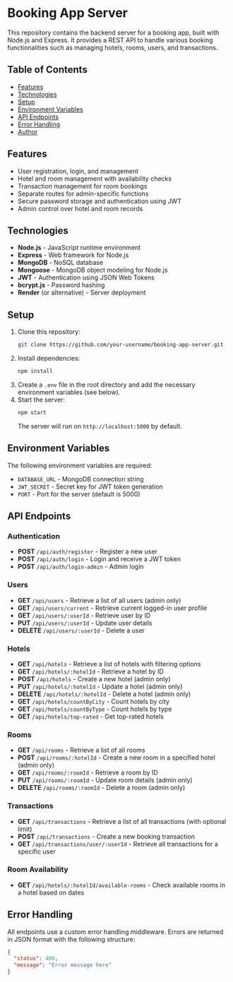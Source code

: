 # Booking App Server

This repository contains the backend server for a booking app, built with Node.js and Express. It provides a REST API to handle various booking functionalities such as managing hotels, rooms, users, and transactions.

## Table of Contents

- [Features](#features)
- [Technologies](#technologies)
- [Setup](#setup)
- [Environment Variables](#environment-variables)
- [API Endpoints](#api-endpoints)
- [Error Handling](#error-handling)
- [Author](#author)

## Features

- User registration, login, and management
- Hotel and room management with availability checks
- Transaction management for room bookings
- Separate routes for admin-specific functions
- Secure password storage and authentication using JWT
- Admin control over hotel and room records

## Technologies

- **Node.js** - JavaScript runtime environment
- **Express** - Web framework for Node.js
- **MongoDB** - NoSQL database
- **Mongoose** - MongoDB object modeling for Node.js
- **JWT** - Authentication using JSON Web Tokens
- **bcrypt.js** - Password hashing
- **Render** (or alternative) - Server deployment

## Setup

1. Clone this repository:
    ```bash
    git clone https://github.com/your-username/booking-app-server.git
    ```
2. Install dependencies:
    ```bash
    npm install
    ```
3. Create a `.env` file in the root directory and add the necessary environment variables (see below).
4. Start the server:
    ```bash
    npm start
    ```
   The server will run on `http://localhost:5000` by default.

## Environment Variables

The following environment variables are required:

- `DATABASE_URL` - MongoDB connection string
- `JWT_SECRET` - Secret key for JWT token generation
- `PORT` - Port for the server (default is 5000)

## API Endpoints

### Authentication

- **POST** `/api/auth/register` - Register a new user
- **POST** `/api/auth/login` - Login and receive a JWT token
- **POST** `/api/auth/login-admin` - Admin login

### Users

- **GET** `/api/users` - Retrieve a list of all users (admin only)
- **GET** `/api/users/current` - Retrieve current logged-in user profile
- **GET** `/api/users/:userId` - Retrieve user by ID
- **PUT** `/api/users/:userId` - Update user details
- **DELETE** `/api/users/:userId` - Delete a user

### Hotels

- **GET** `/api/hotels` - Retrieve a list of hotels with filtering options
- **GET** `/api/hotels/:hotelId` - Retrieve a hotel by ID
- **POST** `/api/hotels` - Create a new hotel (admin only)
- **PUT** `/api/hotels/:hotelId` - Update a hotel (admin only)
- **DELETE** `/api/hotels/:hotelId` - Delete a hotel (admin only)
- **GET** `/api/hotels/countByCity` - Count hotels by city
- **GET** `/api/hotels/countByType` - Count hotels by type
- **GET** `/api/hotels/top-rated` - Get top-rated hotels

### Rooms

- **GET** `/api/rooms` - Retrieve a list of all rooms
- **POST** `/api/rooms/:hotelId` - Create a new room in a specified hotel (admin only)
- **GET** `/api/rooms/:roomId` - Retrieve a room by ID
- **PUT** `/api/rooms/:roomId` - Update room details (admin only)
- **DELETE** `/api/rooms/:roomId` - Delete a room (admin only)

### Transactions

- **GET** `/api/transactions` - Retrieve a list of all transactions (with optional limit)
- **POST** `/api/transactions` - Create a new booking transaction
- **GET** `/api/transactions/user/:userId` - Retrieve all transactions for a specific user

### Room Availability

- **GET** `/api/hotels/:hotelId/available-rooms` - Check available rooms in a hotel based on dates

## Error Handling

All endpoints use a custom error handling middleware. Errors are returned in JSON format with the following structure:
```json
{
  "status": 400,
  "message": "Error message here"
}
